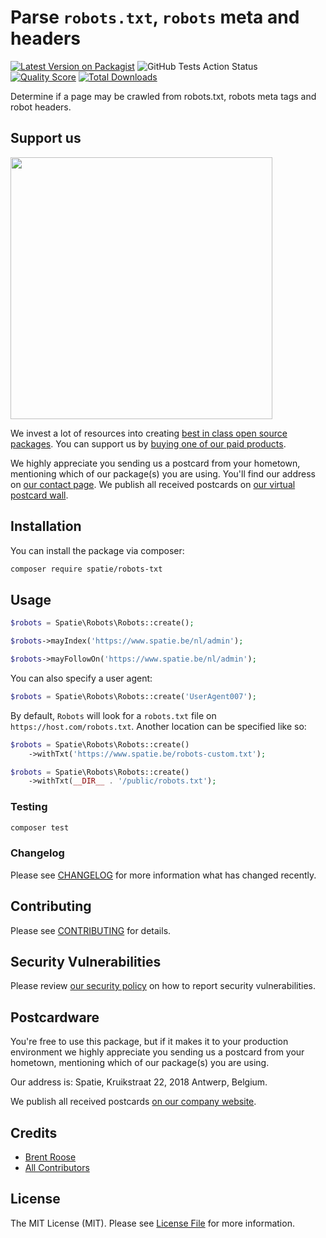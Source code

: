 
# Parse `robots.txt`, `robots` meta and headers

[![Latest Version on Packagist](https://img.shields.io/packagist/v/spatie/robots-txt.svg?style=flat-square)](https://packagist.org/packages/spatie/robots-txt)
![GitHub Tests Action Status](https://img.shields.io/github/workflow/status/spatie/robots-txt/run-tests?label=tests)
[![Quality Score](https://img.shields.io/scrutinizer/g/spatie/robots-txt.svg?style=flat-square)](https://scrutinizer-ci.com/g/spatie/robots-txt)
[![Total Downloads](https://img.shields.io/packagist/dt/spatie/robots-txt.svg?style=flat-square)](https://packagist.org/packages/spatie/robots-txt)

Determine if a page may be crawled from robots.txt, robots meta tags and robot headers.

## Support us

[<img src="https://github-ads.s3.eu-central-1.amazonaws.com/robots-txt.jpg?t=1" width="419px" />](https://spatie.be/github-ad-click/robots-txt)

We invest a lot of resources into creating [best in class open source packages](https://spatie.be/open-source). You can support us by [buying one of our paid products](https://spatie.be/open-source/support-us).

We highly appreciate you sending us a postcard from your hometown, mentioning which of our package(s) you are using. You'll find our address on [our contact page](https://spatie.be/about-us). We publish all received postcards on [our virtual postcard wall](https://spatie.be/open-source/postcards).

## Installation

You can install the package via composer:

```bash
composer require spatie/robots-txt
```

## Usage

``` php
$robots = Spatie\Robots\Robots::create();

$robots->mayIndex('https://www.spatie.be/nl/admin');

$robots->mayFollowOn('https://www.spatie.be/nl/admin');
```

You can also specify a user agent:

``` php
$robots = Spatie\Robots\Robots::create('UserAgent007');
```

By default, `Robots` will look for a `robots.txt` file on `https://host.com/robots.txt`.
Another location can be specified like so:

``` php
$robots = Spatie\Robots\Robots::create()
    ->withTxt('https://www.spatie.be/robots-custom.txt');

$robots = Spatie\Robots\Robots::create()
    ->withTxt(__DIR__ . '/public/robots.txt');
```

### Testing

``` bash
composer test
```

### Changelog

Please see [CHANGELOG](CHANGELOG.md) for more information what has changed recently.

## Contributing

Please see [CONTRIBUTING](https://github.com/spatie/.github/blob/main/CONTRIBUTING.md) for details.

## Security Vulnerabilities

Please review [our security policy](../../security/policy) on how to report security vulnerabilities.

## Postcardware

You're free to use this package, but if it makes it to your production environment we highly appreciate you sending us a postcard from your hometown, mentioning which of our package(s) you are using.

Our address is: Spatie, Kruikstraat 22, 2018 Antwerp, Belgium.

We publish all received postcards [on our company website](https://spatie.be/en/opensource/postcards).

## Credits

- [Brent Roose](https://github.com/brendt)
- [All Contributors](../../contributors)

## License

The MIT License (MIT). Please see [License File](LICENSE.md) for more information.

